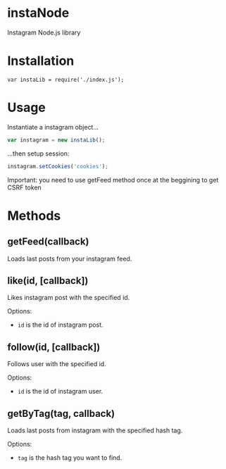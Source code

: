 # instaNode
Instagram Node.js library

# Installation

```
var instaLib = require('./index.js');
```

# Usage
Instantiate a instagram object...

```js
var instagram = new instaLib();
```

...then setup session:

```js
instagram.setCookies('cookies');
```

Important: you need to use getFeed method once at the beggining to get CSRF token

# Methods

## getFeed(callback)

Loads last posts from your instagram feed.

## like(id, [callback])

Likes instagram post with the specified id.

Options:

* `id` is the id of instagram post.

## follow(id, [callback])

Follows user with the specified id.

Options:

* `id` is the id of instagram user.

## getByTag(tag, callback)

Loads last posts from instagram with the specified hash tag.

Options:

* `tag` is the hash tag you want to find.
